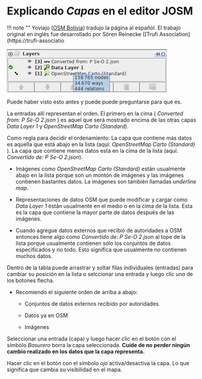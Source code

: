 # Explicando _Capas_ en el editor JOSM

!!! note ""
	Yoviajo ([OSM Bolivia](https://wiki.openstreetmap.org/wiki/Bolivia)) tradujo la página al español. El trabajo original en inglés fue desarrollado por Sören Reinecke ([Trufi Association](https://trufi-associatio

![](josm-editor-layers.png)

Puede haber visto esto antes y puede puede preguntarse para qué es.

La entradas allí representan el orden. El primero en la cima ( _Converted from: P Se-O 2.json_ ) es aquel que será mostrado encima de las otras capas _Data Layer 1_ y _OpenStreetMap Carto (Standard)_.

Como regla para decidir el ordenamiento: La capa que contiene más datos es aquella que está abajo en la lista (aquí: _OpenStreetMap Carto (Standard)_ ). La capa que contiene menos datos está en la cima de la lista (aquí: _Convertido de: P Se-O 2.json_).

- Imágenes como *OpenStreetMap Carto (Standard)* están usualmente abajo en la lista porque son un montón de imágenes y las imágenes contienen bastantes datos. La imágenes son también llamadas _underline map_.

- Representaciones de datos OSM que puede modificar y cargar como _Data Layer 1_ están usualmente en el medio o en la cima de la lista. Esta es la capa que contiene la mayor parte de datos después de las imágenes.

- Cuando agregue datos externos que recibió de autoridades a OSM entonces tiene algo como *Convertido de: P Se-O 2.json* al tope de la lista porque usualmente contienen sólo los conjuntos de datos especificados y no todo. Esto significa que usualmente no contienen muchos datos.

Dentro de la tabla puede arrastrar y soltar filas individuales (entradas) para cambiar su posición en la lista o selccionar una entrada y luego clic uno de los botones flecha.

- Recomiendo el siguiente orden de arriba a abajo:
  
  - Conjuntos de datos externos recibido por autoridades.
  
  - Datos ya en OSM
  
  - Imágenes

Seleccionar una entrada (capa) y luego hacer clic en el botón con el símbolo _Basurero_ borra la capa seleccionada. **Cuide de no perder ningún cambio realizado en los datos que la capa representa.**

Hacer clic en el botón con el símbolo _ojo_ activa/desactiva la capa. Lo que significa que cambia su visibilidad en el mapa.


